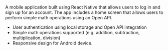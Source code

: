 A mobile application built using React Native that allows users to log in and sign up for an account. The app includes a home screen that allows users to perform simple math operations using an Open API.

* User authentication using local storage and Open API integration
* Simple math operations supported (e.g. addition, subtraction, multiplication, division)
* Responsive design for Android device.
